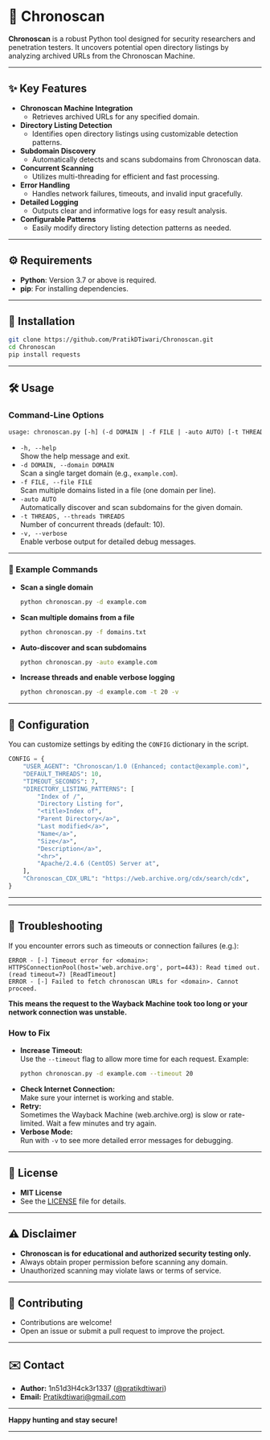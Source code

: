# 📂 Chronoscan

**Chronoscan** is a robust Python tool designed for security researchers and penetration testers. It uncovers potential open directory listings by analyzing archived URLs from the Chronoscan Machine.

---

## ✨ Key Features

- **Chronoscan Machine Integration**
  - Retrieves archived URLs for any specified domain.
- **Directory Listing Detection**
  - Identifies open directory listings using customizable detection patterns.
- **Subdomain Discovery**
  - Automatically detects and scans subdomains from Chronoscan data.
- **Concurrent Scanning**
  - Utilizes multi-threading for efficient and fast processing.
- **Error Handling**
  - Handles network failures, timeouts, and invalid input gracefully.
- **Detailed Logging**
  - Outputs clear and informative logs for easy result analysis.
- **Configurable Patterns**
  - Easily modify directory listing detection patterns as needed.

---

## ⚙️ Requirements

- **Python**: Version 3.7 or above is required.
- **pip**: For installing dependencies.

---

## 🚀 Installation

```bash
git clone https://github.com/PratikDTiwari/Chronoscan.git
cd Chronoscan
pip install requests
```

---

## 🛠️ Usage

### Command-Line Options

```txt
usage: chronoscan.py [-h] (-d DOMAIN | -f FILE | -auto AUTO) [-t THREADS] [-v]
```

- `-h, --help`  
  Show the help message and exit.
- `-d DOMAIN, --domain DOMAIN`  
  Scan a single target domain (e.g., `example.com`).
- `-f FILE, --file FILE`  
  Scan multiple domains listed in a file (one domain per line).
- `-auto AUTO`  
  Automatically discover and scan subdomains for the given domain.
- `-t THREADS, --threads THREADS`  
  Number of concurrent threads (default: 10).
- `-v, --verbose`  
  Enable verbose output for detailed debug messages.

---

### 📝 Example Commands

- **Scan a single domain**
  ```bash
  python chronoscan.py -d example.com
  ```

- **Scan multiple domains from a file**
  ```bash
  python chronoscan.py -f domains.txt
  ```

- **Auto-discover and scan subdomains**
  ```bash
  python chronoscan.py -auto example.com
  ```

- **Increase threads and enable verbose logging**
  ```bash
  python chronoscan.py -d example.com -t 20 -v
  ```

---

## 🔧 Configuration

You can customize settings by editing the `CONFIG` dictionary in the script.

```python
CONFIG = {
    "USER_AGENT": "Chronoscan/1.0 (Enhanced; contact@example.com)",
    "DEFAULT_THREADS": 10,
    "TIMEOUT_SECONDS": 7,
    "DIRECTORY_LISTING_PATTERNS": [
        "Index of /",
        "Directory Listing for",
        "<title>Index of",
        "Parent Directory</a>",
        "Last modified</a>",
        "Name</a>",
        "Size</a>",
        "Description</a>",
        "<hr>",
        "Apache/2.4.6 (CentOS) Server at",
    ],
    "Chronoscan_CDX_URL": "https://web.archive.org/cdx/search/cdx",
}
```

---

---

## 🐞 Troubleshooting

If you encounter errors such as timeouts or connection failures (e.g.):
```
ERROR - [-] Timeout error for <domain>: HTTPSConnectionPool(host='web.archive.org', port=443): Read timed out. (read timeout=7) [ReadTimeout]
ERROR - [-] Failed to fetch chronoscan URLs for <domain>. Cannot proceed.
```
**This means the request to the Wayback Machine took too long or your network connection was unstable.**

### How to Fix

- **Increase Timeout:**  
  Use the `--timeout` flag to allow more time for each request. Example:
  ```bash
  python chronoscan.py -d example.com --timeout 20
  ```
- **Check Internet Connection:**  
  Make sure your internet is working and stable.
- **Retry:**  
  Sometimes the Wayback Machine (web.archive.org) is slow or rate-limited. Wait a few minutes and try again.
- **Verbose Mode:**  
  Run with `-v` to see more detailed error messages for debugging.

---

## 📃 License

- **MIT License**
- See the [LICENSE](LICENSE) file for details.

---

## ⚠️ Disclaimer

- **Chronoscan is for educational and authorized security testing only.**
- Always obtain proper permission before scanning any domain.
- Unauthorized scanning may violate laws or terms of service.

---

## 🤝 Contributing

- Contributions are welcome!
- Open an issue or submit a pull request to improve the project.

---

## ✉️ Contact

- **Author:** 1n51d3H4ck3r1337 ([@pratikdtiwari](https://github.com/PratikDTiwari))
- **Email:** Pratikdtiwari@gmail.com

---

**Happy hunting and stay secure!**

---
